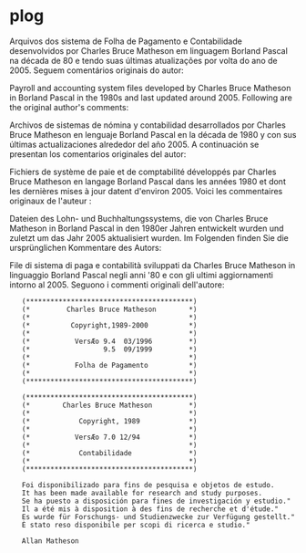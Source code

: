 # plog
Arquivos dos sistema de Folha de Pagamento e Contabilidade desenvolvidos por Charles Bruce Matheson em linguagem Borland Pascal na década de 80 e tendo suas últimas atualizações por volta do ano de 2005.
Seguem comentários originais do autor:

Payroll and accounting system files developed by Charles Bruce Matheson in Borland Pascal in the 1980s and last updated around 2005. Following are the original author's comments:

Archivos de sistemas de nómina y contabilidad desarrollados por Charles Bruce Matheson en lenguaje Borland Pascal en la década de 1980 y con sus últimas actualizaciones alrededor del año 2005. A continuación se presentan los comentarios originales del autor:

Fichiers de système de paie et de comptabilité développés par Charles Bruce Matheson en langage Borland Pascal dans les années 1980 et dont les dernières mises à jour datent d'environ 2005. Voici les commentaires originaux de l'auteur :

Dateien des Lohn- und Buchhaltungssystems, die von Charles Bruce Matheson in Borland Pascal in den 1980er Jahren entwickelt wurden und zuletzt um das Jahr 2005 aktualisiert wurden. Im Folgenden finden Sie die ursprünglichen Kommentare des Autors:

File di sistema di paga e contabilità sviluppati da Charles Bruce Matheson in linguaggio Borland Pascal negli anni '80 e con gli ultimi aggiornamenti intorno al 2005. Seguono i commenti originali dell'autore:

       (*****************************************)
       (*         Charles Bruce Matheson        *)
       (*                                       *)
       (*          Copyright,1989-2000          *)
       (*                                       *)
       (*           VersÆo 9.4  03/1996         *)
       (*                  9.5  09/1999         *)
       (*                                       *)
       (*           Folha de Pagamento          *)
       (*                                       *)
       (*****************************************)

       (*****************************************)
       (*        Charles Bruce Matheson         *)
       (*                                       *)
       (*            Copyright, 1989            *)
       (*                                       *)
       (*           VersÆo 7.0 12/94            *)
       (*                                       *)
       (*            Contabilidade              *)
       (*                                       *)
       (*****************************************)

       Foi disponibilizado para fins de pesquisa e objetos de estudo.
       It has been made available for research and study purposes.
       Se ha puesto a disposición para fines de investigación y estudio."
       Il a été mis à disposition à des fins de recherche et d'étude."
       Es wurde für Forschungs- und Studienzwecke zur Verfügung gestellt."
       È stato reso disponibile per scopi di ricerca e studio."

       Allan Matheson
